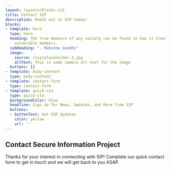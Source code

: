 ```yaml
---
layout: layouts/blocks.njk
title: Contact SIP
description: Reach out to SIP today!
blocks:
- template: hero
  type: hero
  heading: The true measure of any society can be found in how it treats its most
    vulnerable members.
  subHeading: "- Mahatma Gandhi"
  image:
    source: /sip/placeholder-3.jpg
    altText: This is some sample alt text for the image
  buttons: []
- template: body-content
  type: body-content
- template: contact-form
  type: contact-form
- template: quick-cta
  type: quick-cta
  backgroundColor: blue
  headline: Sign Up for News, Updates, and More from SIP
  buttons:
  - buttonText: Get SIP Updates
    color: yellow
    url: ''
---
```


## Contact Secure Information Project

Thanks for your interest in connecting with SIP! Complete our quick contact form to get in touch and we will get back to you ASAP.
